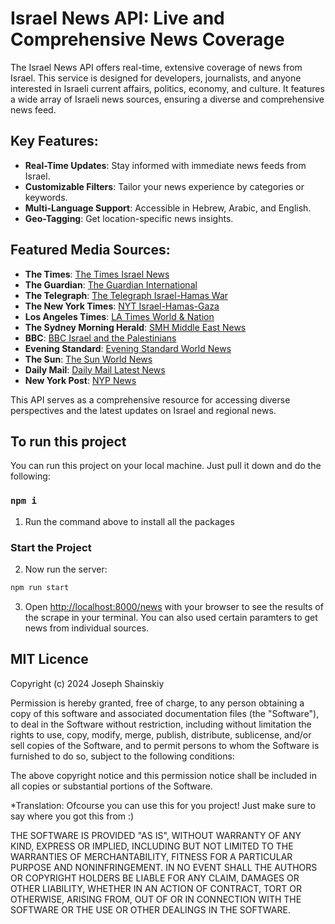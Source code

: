 # Israel News API: Live and Comprehensive News Coverage

The Israel News API offers real-time, extensive coverage of news from Israel. This service is designed for developers, journalists, and anyone interested in Israeli current affairs, politics, economy, and culture. It features a wide array of Israeli news sources, ensuring a diverse and comprehensive news feed.

## Key Features:

- **Real-Time Updates**: Stay informed with immediate news feeds from Israel.
- **Customizable Filters**: Tailor your news experience by categories or keywords.
- **Multi-Language Support**: Accessible in Hebrew, Arabic, and English.
- **Geo-Tagging**: Get location-specific news insights.

## Featured Media Sources:

- **The Times**: [The Times Israel News](https://www.thetimes.co.uk/search?source=search-page&q=israel)
- **The Guardian**: [The Guardian International](https://www.theguardian.com/international)
- **The Telegraph**: [The Telegraph Israel-Hamas War](https://www.telegraph.co.uk/israel-hamas-war)
- **The New York Times**: [NYT Israel-Hamas-Gaza](https://www.nytimes.com/news-event/israel-hamas-gaza)
- **Los Angeles Times**: [LA Times World & Nation](https://www.latimes.com/world-nation)
- **The Sydney Morning Herald**: [SMH Middle East News](https://www.smh.com.au/world/middle-east)
- **BBC**: [BBC Israel and the Palestinians](https://www.bbc.com/news/topics/c2vdnvdg6xxt)
- **Evening Standard**: [Evening Standard World News](https://www.standard.co.uk/news/world)
- **The Sun**: [The Sun World News](https://www.thesun.co.uk/news/worldnews/)
- **Daily Mail**: [Daily Mail Latest News](https://www.dailymail.co.uk/home/latest/index.html#news)
- **New York Post**: [NYP News](https://nypost.com/news/)

This API serves as a comprehensive resource for accessing diverse perspectives and the latest updates on Israel and regional news.



## To run this project

You can run this project on your local machine. Just pull it down and do the following:

### `npm i`

1. Run the command above to install all the packages

### Start the Project

2. Now run the server:

```bash
npm run start
```

3. Open [http://localhost:8000/news](http://localhost:8000/news) with your browser to see the results of the scrape in your terminal. You can also used certain paramters to get news from individual sources.


## MIT Licence

Copyright (c) 2024 Joseph Shainskiy

Permission is hereby granted, free of charge, to any person obtaining a copy of this software and associated documentation files (the "Software"), to deal in the Software without restriction, including without limitation the rights to use, copy, modify, merge, publish, distribute, sublicense, and/or sell copies of the Software, and to permit persons to whom the Software is furnished to do so, subject to the following conditions:

The above copyright notice and this permission notice shall be included in all copies or substantial portions of the Software.

*Translation: Ofcourse you can use this for you project! Just make sure to say where you got this from :)

THE SOFTWARE IS PROVIDED "AS IS", WITHOUT WARRANTY OF ANY KIND, EXPRESS OR IMPLIED, INCLUDING BUT NOT LIMITED TO THE WARRANTIES OF MERCHANTABILITY, FITNESS FOR A PARTICULAR PURPOSE AND NONINFRINGEMENT. IN NO EVENT SHALL THE AUTHORS OR COPYRIGHT HOLDERS BE LIABLE FOR ANY CLAIM, DAMAGES OR OTHER LIABILITY, WHETHER IN AN ACTION OF CONTRACT, TORT OR OTHERWISE, ARISING FROM, OUT OF OR IN CONNECTION WITH THE SOFTWARE OR THE USE OR OTHER DEALINGS IN THE SOFTWARE.


